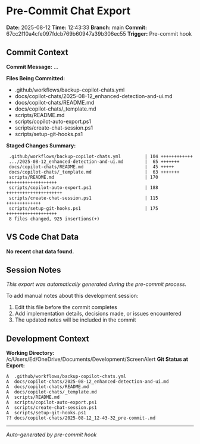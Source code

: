 # Pre-Commit Chat Export

**Date:** 2025-08-12
**Time:** 12:43:33
**Branch:** main
**Commit:** 67cc2f10a4cfe097fdcb769b60947a39b306ec55
**Trigger:** Pre-commit hook

## Commit Context

**Commit Message:** ...

**Files Being Committed:**
- .github/workflows/backup-copilot-chats.yml
- docs/copilot-chats/2025-08-12_enhanced-detection-and-ui.md
- docs/copilot-chats/README.md
- docs/copilot-chats/_template.md
- scripts/README.md
- scripts/copilot-auto-export.ps1
- scripts/create-chat-session.ps1
- scripts/setup-git-hooks.ps1

**Staged Changes Summary:**
```
 .github/workflows/backup-copilot-chats.yml         | 104 ++++++++++++
 .../2025-08-12_enhanced-detection-and-ui.md        |  65 +++++++
 docs/copilot-chats/README.md                       |  45 +++++
 docs/copilot-chats/_template.md                    |  63 +++++++
 scripts/README.md                                  | 170 +++++++++++++++++++
 scripts/copilot-auto-export.ps1                    | 188 +++++++++++++++++++++
 scripts/create-chat-session.ps1                    | 115 +++++++++++++
 scripts/setup-git-hooks.ps1                        | 175 +++++++++++++++++++
 8 files changed, 925 insertions(+)
```

## VS Code Chat Data

**No recent chat data found.**


## Session Notes

*This export was automatically generated during the pre-commit process.*

To add manual notes about this development session:
1. Edit this file before the commit completes
2. Add implementation details, decisions made, or issues encountered
3. The updated notes will be included in the commit

## Development Context

**Working Directory:** /c/Users/Ed/OneDrive/Documents/Development/ScreenAlert
**Git Status at Export:**
```
A  .github/workflows/backup-copilot-chats.yml
A  docs/copilot-chats/2025-08-12_enhanced-detection-and-ui.md
A  docs/copilot-chats/README.md
A  docs/copilot-chats/_template.md
A  scripts/README.md
A  scripts/copilot-auto-export.ps1
A  scripts/create-chat-session.ps1
A  scripts/setup-git-hooks.ps1
?? docs/copilot-chats/2025-08-12_12-43-32_pre-commit-.md
```

---
*Auto-generated by pre-commit hook*
